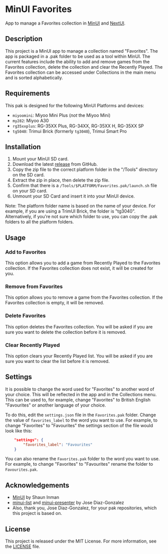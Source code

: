 # MinUI Favorites

App to manage a Favorites collection in [MinUI](https://github.com/shauninman/MinUI) and [NextUI](https://github.com/LoveRetro/NextUI).

## Description

This project is a MinUI app to manage a collection named "Favorites". The app is packaged in a .pak folder to be used as a tool within MinUI. The current features include the ability to add and remove games from the Favorites collection, delete the collection and clear the Recently Played. The Favorites collection can be accessed under Collections in the main menu and is sorted alphabetically.

## Requirements

This pak is designed for the following MinUI Platforms and devices:

- `miyoomini`: Miyoo Mini Plus (_not_ the Miyoo Mini)
- `my282`: Miyoo A30
- `rg35xxplus`: RG-35XX Plus, RG-34XX, RG-35XX H, RG-35XX SP
- `tg5040`: Trimui Brick (formerly `tg3040`), Trimui Smart Pro

## Installation

1. Mount your MinUI SD card.
2. Download the latest [release](https://github.com/ben16w/minui-favorites/releases) from GitHub.
3. Copy the zip file to the correct platform folder in the "/Tools" directory on the SD card.
4. Extract the zip in place, then delete the zip file.
5. Confirm that there is a `/Tools/$PLATFORM/Favorites.pak/launch.sh` file on your SD card.
6. Unmount your SD Card and insert it into your MinUI device.

Note: The platform folder name is based on the name of your device. For example, if you are using a TrimUI Brick, the folder is "tg3040". Alternatively, if you're not sure which folder to use, you can copy the .pak folders to all the platform folders.

## Usage

### Add to Favorites

This option allows you to add a game from Recently Played to the Favorites collection. If the Favorites collection does not exist, it will be created for you.

### Remove from Favorites

This option allows you to remove a game from the Favorites collection. If the Favorites collection is empty, it will be removed.

### Delete Favorites

This option deletes the Favorites collection. You will be asked if you are sure you want to delete the collection before it is removed.

### Clear Recently Played

This option clears your Recently Played list. You will be asked if you are sure you want to clear the list before it is removed.

## Settings

It is possible to change the word used for "Favorites" to another word of your choice. This will be reflected in the app and in the Collections menu. This can be used to, for example, change "Favorites" to British English "Favourites" or another language of your choice.

To do this, edit the `settings.json` file in the `Favorites.pak` folder. Change the value of `favorites_label` to the word you want to use. For example, to change "Favorites" to "Favourites" the settings section of the file would look like this:

```json
    "settings": {
        "favorites_label": "Favourites"
    }
```

You can also rename the `Favorites.pak` folder to the word you want to use. For example, to change "Favorites" to "Favourites" rename the folder to `Favourites.pak`.

## Acknowledgements

- [MinUI](https://github.com/shauninman/MinUI) by Shaun Inman
- [minui-list](https://github.com/josegonzalez/minui-list) and [minui-presenter](https://github.com/josegonzalez/minui-presenter) by Jose Diaz-Gonzalez
- Also, thank you, Jose Diaz-Gonzalez, for your pak repositories, which this project is based on.

## License

This project is released under the MIT License. For more information, see the [LICENSE](LICENSE) file.
